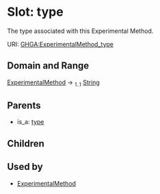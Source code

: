
# Slot: type


The type associated with this Experimental Method.

URI: [GHGA:ExperimentalMethod_type](https://w3id.org/GHGA/ExperimentalMethod_type)


## Domain and Range

[ExperimentalMethod](ExperimentalMethod.md) &#8594;  <sub>1..1</sub> [String](types/String.md)

## Parents

 *  is_a: [type](type.md)

## Children


## Used by

 * [ExperimentalMethod](ExperimentalMethod.md)
